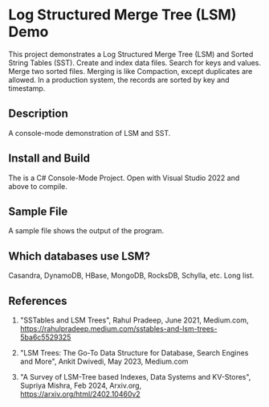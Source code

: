 # Log Structured Merge Tree (LSM) Demo

This project demonstrates a Log Structured Merge Tree (LSM) and Sorted String Tables (SST).  Create and index data files.  Search for keys and values.  Merge two sorted files.  Merging is like Compaction, except duplicates are allowed.  In a production system, the records are sorted by key and timestamp.

## Description

A console-mode demonstration of LSM and SST.  

## Install and Build

The is a C# Console-Mode Project.  Open with  Visual Studio 2022 and above to compile. 

## Sample File

A sample file shows the output of the program.

## Which databases use LSM?

Casandra, DynamoDB, HBase, MongoDB, RocksDB, Schylla, etc.  Long list.

## References

   1. "SSTables and LSM Trees", Rahul Pradeep, June 2021, Medium.com, https://rahulpradeep.medium.com/sstables-and-lsm-trees-5ba6c5529325

   2. "LSM Trees: The Go-To Data Structure for Database, Search Engines and More", Ankit Dwivedi, May 2023, Medium.com

   3. "A Survey of LSM-Tree based Indexes, Data Systems and KV-Stores", Supriya Mishra, Feb 2024, Arxiv.org, https://arxiv.org/html/2402.10460v2

